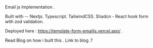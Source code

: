 Email js Implementation .

Built with --
Nextjs.
Typescript.
TailwindCSS.
Shadcn - React hook form with zod validation.

Deployed here : https://template-form-emailjs.vercel.app/ .

Read Blog on how i built this .
Link to blog .?
